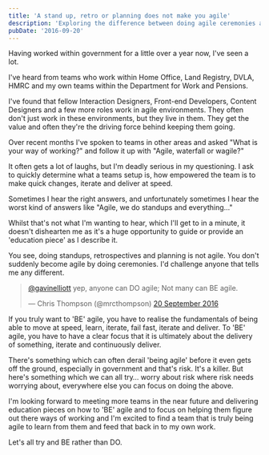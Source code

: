 ```yaml
---
title: 'A stand up, retro or planning does not make you agile'
description: 'Exploring the difference between doing agile ceremonies and truly being agile'
pubDate: '2016-09-20'
---
```


Having worked within government for a little over a year now, I've seen a lot.

I've heard from teams who work within Home Office, Land Registry, DVLA, HMRC and my own teams within the Department for Work and Pensions.

I've found that fellow Interaction Designers, Front-end Developers, Content Designers and a few more roles work in agile environments. They often don't just work in these environments, but they live in them. They get the value and often they're the driving force behind keeping them going.

Over recent months I've spoken to teams in other areas and asked "What is your way of working?" and follow it up with "Agile, waterfall or wagile?"

It often gets a lot of laughs, but I'm deadly serious in my questioning. I ask to quickly determine what a teams setup is, how empowered the team is to make quick changes, iterate and deliver at speed.

Sometimes I hear the right answers, and unfortunately sometimes I hear the worst kind of answers like "Agile, we do standups and everything…"

Whilst that's not what I'm wanting to hear, which I'll get to in a minute, it doesn't dishearten me as it's a huge opportunity to guide or provide an 'education piece' as I describe it.

You see, doing standups, retrospectives and planning is not agile. You don't suddenly become agile by doing ceremonies. I'd challenge anyone that tells me any different.

> [@gavinelliott](https://twitter.com/gavinelliott) yep, anyone can DO agile; Not many can BE agile.
>
> — Chris Thompson (@mrcthompson) [20 September 2016](https://twitter.com/mrcthompson/status/778155536223236096)

If you truly want to 'BE' agile, you have to realise the fundamentals of being able to move at speed, learn, iterate, fail fast, iterate and deliver. To 'BE' agile, you have to have a clear focus that it is ultimately about the delivery of something, iterate and continuously deliver.

There's something which can often derail 'being agile' before it even gets off the ground, especially in government and that's risk. It's a killer. But here's something which we can all try… worry about risk where risk needs worrying about, everywhere else you can focus on doing the above.

I'm looking forward to meeting more teams in the near future and delivering education pieces on how to 'BE' agile and to focus on helping them figure out there ways of working and I'm excited to find a team that is truly being agile to learn from them and feed that back in to my own work.

Let's all try and BE rather than DO.